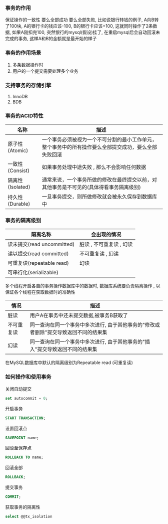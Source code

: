 ### 事务的作用
保证操作的一致性 要么全部成功 要么全部失败, 比如说银行转钱的例子, A向B转了100块, A的银行卡的钱应该-100, B的银行卡应该+100, 这就同时操作了2条数据, 如果A刚扣完100, 突然银行的mysql(假设)挂了, 在重启mysql后会自动回滚未完成的事务, 这样A和B的金额就是最开始的样子

### 事务的作用场景
1. 多条数据操作时
2. 用户的一个提交需要处理多个业务


### 支持事务的存储引擎
1. InnoDB
2. BDB

### 事务的ACID特性
|名称|描述|
|---|---|
|原子性(Atomic)|一个事务必须被视为一个不可分割的最小工作单元，整个事务中的所有操作要么全部提交成功，要么全部失败回滚|
|一致性(Consist)|如果事务处理中途失败 , 那么不会影响任何数据|
|隔离性(Isolated)|通常来说，一个事务所做的修改在最终提交以前，对其他事务是不可见的(具体得看事务隔离级别)|
|持久性(Durable)|一旦事务提交，则所做修改就会被永久保存到数据库中|

### 事务的隔离级别
|隔离名称|会出现的情况|
|---|---|
|读未提交(read uncommitted)|脏读 , 不可重复读 , 幻读|
|读以提交(read committed)|不可重复读 , 幻读|
|可重复读(repeatable read)|幻读|
|可串行化(serializable)| |
多个线程开启各自的事务操作数据库中的数据时, 数据库系统要负责隔离操作 , 以保证各个线程在获取数据时的准确性
<br>

|情况|描述|
|---|---|
|脏读|用户A在事务中还未提交数据,被事务B获取了|
|不可重复读|同一查询在同一个事务中多次进行, 由于其他事务的"修改或者删除"提交导致返回不同的结果集|
|幻读|同一查询在同一个事务中多次进行, 由于其他事务的"插入"提交导致返回不同的结果集|

在MySQL数据库中默认的隔离级别为Repeatable read (可重复读)
### 如何操作和使用事务
关闭自动提交
```sql
set autocommit = 0;
```

开启事务
```sql
START TRANSACTION;
```

设置回滚点
```sql
SAVEPOINT name;
```

回滚至保存点
```sql
ROLLBACK TO name;
```

回滚全部
```sql
ROLLBACK;
```

提交事务
```sql
COMMIT;
```

获取事务的隔离性
```sql
select @@tx_isolation
```





